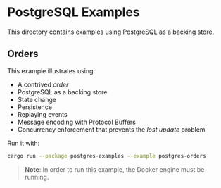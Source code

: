 # PostgreSQL Examples

This directory contains examples using PostgreSQL as a backing store.

## Orders

This example illustrates using:

- A contrived _order_
- PostgreSQL as a backing store
- State change
- Persistence
- Replaying events
- Message encoding with Protocol Buffers
- Concurrency enforcement that prevents the _lost update_ problem

Run it with:

```bash
cargo run --package postgres-examples --example postgres-orders
```

>**Note**: In order to run this example, the Docker engine must be running.